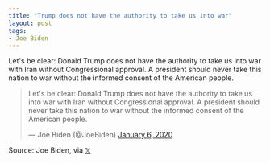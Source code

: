 ```yaml
---
title: "Trump does not have the authority to take us into war"
layout: post
tags:
- Joe Biden
---
```


Let's be clear: Donald Trump does not have the authority to take us into war with Iran without Congressional approval. A president should never take this nation to war without the informed consent of the American people.

<blockquote class="twitter-tweet"><p lang="en" dir="ltr">Let&#39;s be clear: Donald Trump does not have the authority to take us into war with Iran without Congressional approval. A president should never take this nation to war without the informed consent of the American people.</p>&mdash; Joe Biden (@JoeBiden) <a href="https://twitter.com/JoeBiden/status/1214267892482469888?ref_src=twsrc%5Etfw">January 6, 2020</a></blockquote> <script async src="https://platform.twitter.com/widgets.js" charset="utf-8"></script>

Source: Joe Biden, via [𝕏](https://x.com)
